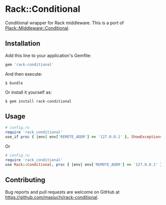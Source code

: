 # Rack::Conditional
Conditional wrapper for Rack middleware. This is a port of [Plack::Middleware::Conditional](https://metacpan.org/pod/Plack::Middleware::Conditional).

## Installation

Add this line to your application's Gemfile:

```ruby
gem 'rack-conditional'
```

And then execute:

    $ bundle

Or install it yourself as:

    $ gem install rack-conditional

## Usage


```ruby
# config.ru
require 'rack_conditional'
use_if proc { |env| env['REMOTE_ADDR'] == '127.0.0.1' }, ShowExceptions
```

Or

```ruby
# config.ru
require 'rack_conditional'
use Rack::Conditional, proc { |env| env['REMOTE_ADDR'] == '127.0.0.1' }, ShowExceptions
```

## Contributing

Bug reports and pull requests are welcome on GitHub at https://github.com/masiuchi/rack-conditional.

